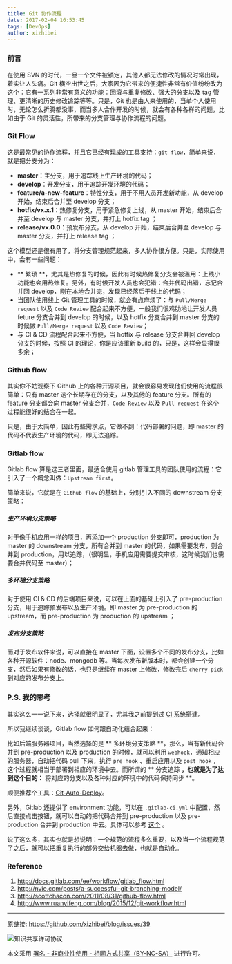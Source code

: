 ```yaml
---
title: Git 协作流程
date: 2017-02-04 16:53:45
tags: [DevOps]
author: xizhibei
---
```

### 前言
在使用 SVN 的时代，一旦一个文件被锁定，其他人都无法修改的情况时常出现，着实让人头痛。Git 横空出世之后，大家因为它带来的便捷性非常有价值纷纷改为这个：它有一系列非常有意义的功能：回滚与重复修改、强大的分支以及 tag 管理、更清晰的历史修改追踪等等。只是，Git 也是由人来使用的，当单个人使用时，无论怎么折腾都没事，而当多人合作开发的时候，就会有各种各样的问题，比如由于 Git 的灵活性，所带来的分支管理与协作流程的问题。

### Git Flow
这是最常见的协作流程，并且它已经有现成的工具支持：`git flow`，简单来说，就是把分支分为：

- **master**：主分支，用于追踪线上生产环境的代码；
- **develop**：开发分支，用于追踪开发环境的代码；
- **feature/a-new-feature**：特性分支，用于不用人员开发新功能，从 develop 开始，结束后合并至 develop 分支；
- **hotfix/vx.x.1**：热修复分支，用于紧急修复上线，从 master 开始，结束后合并至 develop 与 master 分支，并打上 hotfix tag ；
- **release/vx.0.0**：预发布分支，从 develop 开始，结束后合并至 develop 与 master 分支，并打上 release tag ；

这个模型还是很有用了，将分支管理规范起来，多人协作很方便。只是，实际使用中，会有一些问题：

- ** 繁琐 **，尤其是热修复的时候，因此有时候热修复分支会被滥用：上线小功能也会用热修复。另外，有时候开发人员也会犯错：合并代码出错，忘记合并回 develop，刚在本地合并完，发现已经落后于线上的代码；
- 当团队使用线上 Git 管理工具的时候，就会有点麻烦了：与 `Pull/Merge request` 以及 `Code Review` 配合起来不方便，一般我们很鸡肋地让开发人员 feture 分支合并到 develop 的时候，以及 hotfix 分支合并到 master 分支的时候做 `Pull/Merge request` 以及 `Code Review`；
- 与 CI & CD 流程配合起来不方便，当 hotfix 与 release 分支合并回 develop 分支的时候，按照 CI 的理论，你是应该重新 build 的，只是，这样会显得很多余；

### Github flow
其实你不妨观察下 Github 上的各种开源项目，就会很容易发现他们使用的流程很简单：只有 master 这个长期存在的分支，以及其他的 feature 分支。所有的 feature 分支都会向 master 分支合并，`Code Review` 以及 `Pull request` 在这个过程能很好的结合在一起。

只是，由于太简单，因此有些需求点，它做不到：代码部署的问题，即 master 的代码不代表生产环境的代码，即无法追踪。

### Gitlab flow
Gitlab flow 算是这三者里面，最适合使用 gitlab 管理工具的团队使用的流程：它引入了一个概念叫做：`Upstream first`。

简单来说，它就是在 `Github flow` 的基础上，分别引入不同的 downstream 分支策略：

##### 生产环境分支策略
对于像手机应用一样的项目，再添加一个 production 分支即可，production 为 master 的 downstream 分支，所有合并到 master 的代码，如果需要发布，则合并到 production，用以追踪，（很明显，手机应用需要提交审核，这时候我们也需要合并代码至 master）；

##### 多环境分支策略
对于使用 CI & CD 的后端项目来说，可以在上面的基础上引入了 pre-production 分支，用于追踪预发布以及生产环境。即 master 为 pre-production 的 upstream，而 pre-production 为 production 的 upstream ；

##### 发布分支策略
而对于发布软件来说，可以直接在 master 下面，设置多个不同的发布分支，比如各种开源软件：node、mongodb 等。当每次发布新版本时，都会创建一个分支，然后如果有修改的话，也只是继续在 master 上修改，修改完后 `cherry pick` 到对应的发布分支上。

### P.S. 我的思考
其实这么一一说下来，选择就很明显了，尤其我之前提到过 [CI 系统搭建](https://github.com/xizhibei/blog/issues/26)。

所以我继续谈谈，Gitlab flow 如何跟自动化结合起来：

比如后端服务器项目，当然选择的是 ** 多环境分支策略 **，那么，当有新代码合并到 pre-production 以及 production 的时候，就可以利用 `webhook`，通知相应的服务器，自动把代码 pull 下来，执行 `pre hook` 、重启应用以及 `post hook` ，这个过程就相当于部署到相应的环境中去。而所谓的 ** 分支追踪 **，也就是为了达到这个目的：** 将对应的分支以及各种对应的环境中的代码保持同步 **。

顺便推荐个工具：[Git-Auto-Deploy](https://github.com/olipo186/Git-Auto-Deploy)。

另外，Gitlab 还提供了 environment 功能，可以在 `.gitlab-ci.yml` 中配置，然后直接点击按钮，就可以自动的把代码合并到  pre-production 以及  pre-production 合并到 production 中去。具体可以参考 [这个](https://github.com/everpeace/concourse-gitlab-flow) 。

说了这么多，其实也就是想说明：一个规范的流程多么重要，以及当一个流程规范了之后，就可以把重复执行的部分交给机器去做，也就是自动化。 

### Reference
1. http://docs.gitlab.com/ee/workflow/gitlab_flow.html
2. http://nvie.com/posts/a-successful-git-branching-model/
3. http://scottchacon.com/2011/08/31/github-flow.html
4. http://www.ruanyifeng.com/blog/2015/12/git-workflow.html



***
原链接: https://github.com/xizhibei/blog/issues/39

![知识共享许可协议](https://i.creativecommons.org/l/by-nc-sa/4.0/88x31.png "署名 - 非商业性使用 - 相同方式共享（BY-NC-SA）")

本文采用 [署名 - 非商业性使用 - 相同方式共享（BY-NC-SA）](https://creativecommons.org/licenses/by-nc-sa/4.0/deed.zh) 进行许可。
